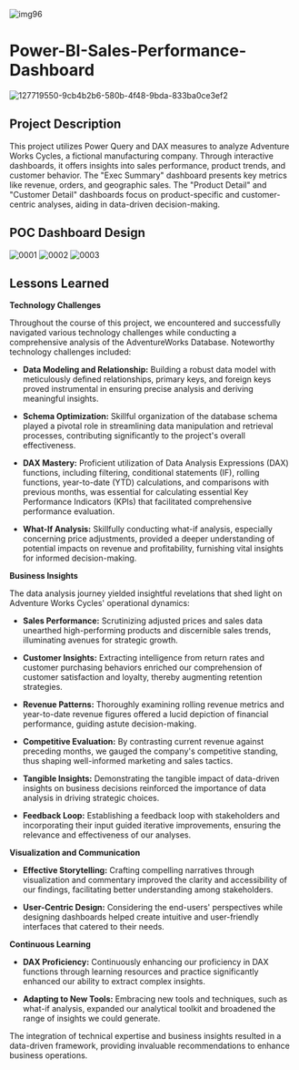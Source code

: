 ![img96](https://github.com/hilxwang/Power-BI-Sales-Performance-Dashboard/assets/96967687/fde63a7a-ef3b-4fa3-9c39-b039feaca5c9)


# Power-BI-Sales-Performance-Dashboard
![127719550-9cb4b2b6-580b-4f48-9bda-833ba0ce3ef2](https://github.com/hilxwang/Power-BI-Sales-Performance-Dashboard/assets/96967687/ead6caf1-c29e-49a4-a101-ca267b44e839)

## Project Description
This project utilizes Power Query and DAX measures to analyze Adventure Works Cycles, a fictional manufacturing company. Through interactive dashboards, it offers insights into sales performance, product trends, and customer behavior. The "Exec Summary" dashboard presents key metrics like revenue, orders, and geographic sales. The "Product Detail" and "Customer Detail" dashboards focus on product-specific and customer-centric analyses, aiding in data-driven decision-making.
## POC Dashboard Design
![0001](https://github.com/hilxwang/Power-BI-Sales-Performance-Dashboard/assets/96967687/7796f27c-c00a-4dc5-855d-624cbc8d8a49)
![0002](https://github.com/hilxwang/Power-BI-Sales-Performance-Dashboard/assets/96967687/3932c9ab-f32a-4a54-880f-7217f029d0c2)
![0003](https://github.com/hilxwang/Power-BI-Sales-Performance-Dashboard/assets/96967687/c0101f86-24d2-43f3-b60d-52e620772532)

## Lessons Learned 
**Technology Challenges**

Throughout the course of this project, we encountered and successfully navigated various technology challenges while conducting a comprehensive analysis of the AdventureWorks Database. Noteworthy technology challenges included:

- **Data Modeling and Relationship:** Building a robust data model with meticulously defined relationships, primary keys, and foreign keys proved instrumental in ensuring precise analysis and deriving meaningful insights.

- **Schema Optimization:** Skillful organization of the database schema played a pivotal role in streamlining data manipulation and retrieval processes, contributing significantly to the project's overall effectiveness.

- **DAX Mastery:** Proficient utilization of Data Analysis Expressions (DAX) functions, including filtering, conditional statements (IF), rolling functions, year-to-date (YTD) calculations, and comparisons with previous months, was essential for calculating essential Key Performance Indicators (KPIs) that facilitated comprehensive performance evaluation.

- **What-If Analysis:** Skillfully conducting what-if analysis, especially concerning price adjustments, provided a deeper understanding of potential impacts on revenue and profitability, furnishing vital insights for informed decision-making.

**Business Insights**

The data analysis journey yielded insightful revelations that shed light on Adventure Works Cycles' operational dynamics:

- **Sales Performance:** Scrutinizing adjusted prices and sales data unearthed high-performing products and discernible sales trends, illuminating avenues for strategic growth.

- **Customer Insights:** Extracting intelligence from return rates and customer purchasing behaviors enriched our comprehension of customer satisfaction and loyalty, thereby augmenting retention strategies.

- **Revenue Patterns:** Thoroughly examining rolling revenue metrics and year-to-date revenue figures offered a lucid depiction of financial performance, guiding astute decision-making.

- **Competitive Evaluation:** By contrasting current revenue against preceding months, we gauged the company's competitive standing, thus shaping well-informed marketing and sales tactics.
- **Tangible Insights:** Demonstrating the tangible impact of data-driven insights on business decisions reinforced the importance of data analysis in driving strategic choices.

- **Feedback Loop:** Establishing a feedback loop with stakeholders and incorporating their input guided iterative improvements, ensuring the relevance and effectiveness of our analyses.

**Visualization and Communication**

- **Effective Storytelling:** Crafting compelling narratives through visualization and commentary improved the clarity and accessibility of our findings, facilitating better understanding among stakeholders.

- **User-Centric Design:** Considering the end-users' perspectives while designing dashboards helped create intuitive and user-friendly interfaces that catered to their needs.

**Continuous Learning**

- **DAX Proficiency:** Continuously enhancing our proficiency in DAX functions through learning resources and practice significantly enhanced our ability to extract complex insights.


- **Adapting to New Tools:** Embracing new tools and techniques, such as what-if analysis, expanded our analytical toolkit and broadened the range of insights we could generate.

The integration of technical expertise and business insights resulted in a data-driven framework, providing invaluable recommendations to enhance business operations.
